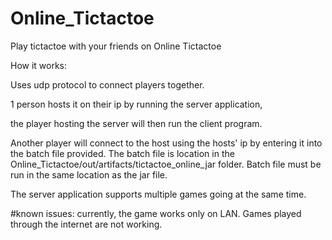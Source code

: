 # Online_Tictactoe

Play tictactoe with your friends on Online Tictactoe


How it works:

Uses udp protocol to connect players together.

1 person hosts it on their ip by running the server application,

the player hosting the server will then run the client program.

Another player will connect to the host using the hosts' ip by entering it into the batch file provided. The batch file is location in the 
Online_Tictactoe/out/artifacts/tictactoe_online_jar folder. Batch file must be run in the same location as the jar file.

The server application supports multiple games going at the same time.


#known issues: currently, the game works only on LAN. Games played through the internet are not working.

